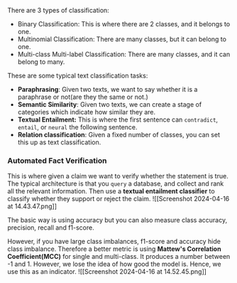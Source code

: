 There are 3 types of classification:
- Binary Classification: This is where there are 2 classes, and it belongs to one.
- Multinomial Classification: There are many classes, but it can belong to one.
- Multi-class Multi-label Classification: There are many classes, and it can belong to many.

These are some typical text classification tasks:
- **Paraphrasing**: Given two texts, we want to say whether it is a paraphrase or not(are they the same or not.)
- **Semantic Similarity**: Given two texts, we can create a stage of categories which indicate how similar they are. 
- **Textual Entailment:** This is where the first sentence can `contradict`, `entail`, or `neural` the following sentence.
- **Relation classification**: Given a fixed number of classes, you can set this up as text classification.

### Automated Fact Verification
This is where given a claim we want to verify whether the statement is true. The typical architecture is that you `query` a database, and collect and rank all the relevant information. Then use a **textual entailment classifier** to classify whether they support or reject the claim. 
![[Screenshot 2024-04-16 at 14.43.47.png]]


The basic way is using accuracy but you can also measure class accuracy, precision, recall and f1-score.

However, if you have large class imbalances, f1-score and accuracy hide class imbalance. Therefore a  better metric is using **Mattew's Correlation Coefficient(MCC)** for single and multi-class. It produces a number between -1 and 1. However, we lose the idea of how good the model is. Hence, we use this as an indicator.
![[Screenshot 2024-04-16 at 14.52.45.png]]


